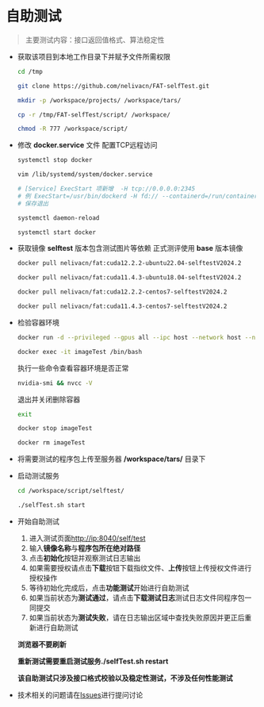 # 自助测试

> 主要测试内容：接口返回值格式、算法稳定性

* 获取该项目到本地工作目录下并赋予文件所需权限

    ```bash
    cd /tmp
    ```
    ```bash
    git clone https://github.com/nelivacn/FAT-selfTest.git
    ```
    ```bash
    mkdir -p /workspace/projects/ /workspace/tars/
    ```
    ```bash
    cp -r /tmp/FAT-selfTest/script/ /workspace/
    ```
    ```bash
    chmod -R 777 /workspace/script/
    ```

* 修改 **docker.service** 文件 配置TCP远程访问

    ```bash
    systemctl stop docker
    ```
    ```bash
    vim /lib/systemd/system/docker.service
    ```
    ```bash
    # [Service] ExecStart 项新增  -H tcp://0.0.0.0:2345
    # 例 ExecStart=/usr/bin/dockerd -H fd:// --containerd=/run/containerd/containerd.sock -H tcp://0.0.0.0:2345
    # 保存退出
    ```
    ```bash
    systemctl daemon-reload
    ```
    ```bash
    systemctl start docker
    ```

* 获取镜像
    **selftest** 版本包含测试图片等依赖 正式测评使用 **base** 版本镜像

    ```bash
    docker pull nelivacn/fat:cuda12.2.2-ubuntu22.04-selftestV2024.2
    ```

    ```bash
    docker pull nelivacn/fat:cuda11.4.3-ubuntu18.04-selftestV2024.2
    ```

    ```bash
    docker pull nelivacn/fat:cuda12.2.2-centos7-selftestV2024.2
    ```

    ```bash
    docker pull nelivacn/fat:cuda11.4.3-centos7-selftestV2024.2
    ```

* 检验容器环境

    ```bash
    docker run -d --privileged --gpus all --ipc host --network host --name imageTest nelivacn/fat:cuda11.4.3-ubuntu18.04-selftestV2024.1
    ```

    ```bash
    docker exec -it imageTest /bin/bash
    ```

    执行一些命令查看容器环境是否正常
    ```bash
    nvidia-smi && nvcc -V
    ```

    退出并关闭删除容器
    ```bash
    exit
    ```
    
    ```bash
    docker stop imageTest
    ```
    
    ```bash
    docker rm imageTest
    ```

* 将需要测试的程序包上传至服务器 **/workspace/tars/** 目录下

* 启动测试服务

    ```bash
    cd /workspace/script/selftest/
    ```
    ```bash
    ./selfTest.sh start
    ```

* 开始自助测试

    1. 进入测试页面[http://ip:8040/self/test](http://127.0.0.1:8040/self/test)
    2. 输入**镜像名称**与**程序包所在绝对路径**
    3. 点击**初始化**按钮并观察测试日志输出
    4. 如果需要授权请点击**下载**按钮下载指纹文件、**上传**按钮上传授权文件进行授权操作
    5. 等待初始化完成后，点击**功能测试**开始进行自助测试
    6. 如果当前状态为**测试通过**，请点击**下载测试日志**测试日志文件同程序包一同提交
    7. 如果当前状态为**测试失败**，请在日志输出区域中查找失败原因并更正后重新进行自助测试

    **浏览器不要刷新**

    **重新测试需要重启测试服务./selfTest.sh restart**

    **该自助测试只涉及接口格式校验以及稳定性测试，不涉及任何性能测试**

* 技术相关的问题请在[Issues](https://github.com/nelivacn/FAT-selfTest/issues)进行提问讨论
